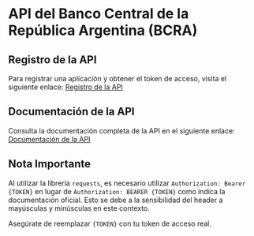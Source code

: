 # API del Banco Central de la República Argentina (BCRA)

## Registro de la API

Para registrar una aplicación y obtener el token de acceso, visita el siguiente enlace:
[Registro de la API](https://estadisticasbcra.com/api/registracion)

## Documentación de la API

Consulta la documentación completa de la API en el siguiente enlace:
[Documentación de la API](https://estadisticasbcra.com/api/documentacion)

## Nota Importante

Al utilizar la librería `requests`, es necesario utilizar `Authorization: Bearer {TOKEN}` en lugar de `Authorization: BEARER {TOKEN}` como indica la documentación oficial. Esto se debe a la sensibilidad del header a mayúsculas y minúsculas en este contexto.

Asegúrate de reemplazar `{TOKEN}` con tu token de acceso real.










